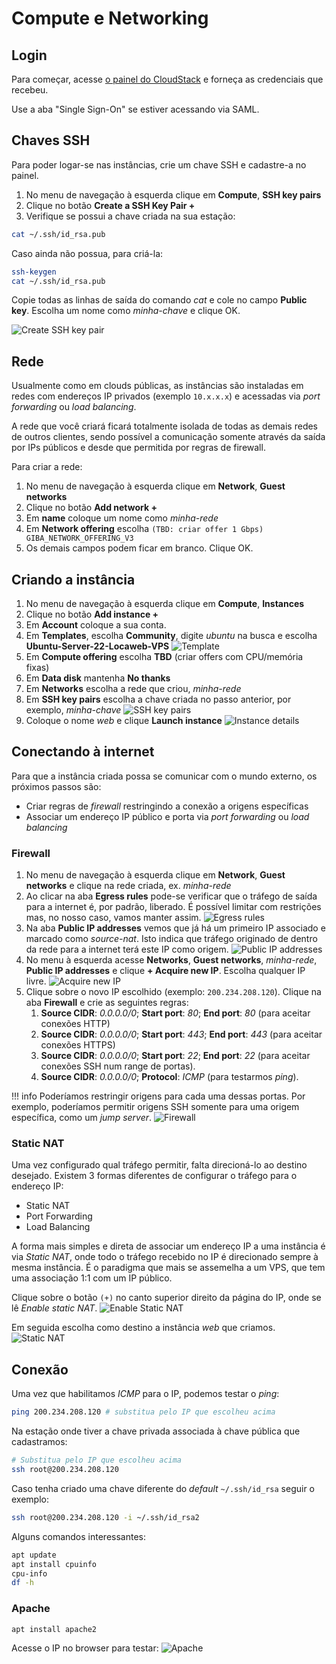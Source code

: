 # Compute e Networking

## Login

Para começar, acesse [o painel do CloudStack](https://acs.cloud.locaweb.com.br) e forneça as credenciais que recebeu.

Use a aba "Single Sign-On" se estiver acessando via SAML.

## Chaves SSH

Para poder logar-se nas instâncias, crie um chave SSH e cadastre-a no painel.

1. No menu de navegação à esquerda clique em __Compute__, __SSH key pairs__
2. Clique no botão __Create a SSH Key Pair +__
3. Verifique se possui a chave criada na sua estação:
```bash
cat ~/.ssh/id_rsa.pub
```
Caso ainda não possua, para criá-la:
```bash
ssh-keygen
cat ~/.ssh/id_rsa.pub
```

Copie todas as linhas de saída do comando _cat_ e cole no campo __Public key__. Escolha um nome como _minha-chave_ e clique OK.

![Create SSH key pair](keypair.png)

## Rede

Usualmente como em clouds públicas, as instâncias são instaladas em redes com endereços IP privados (exemplo `10.x.x.x`) e acessadas via _port forwarding_ ou _load balancing_.

A rede que você criará ficará totalmente isolada de todas as demais redes de outros clientes, sendo possível a comunicação somente através da saída por IPs públicos e desde que permitida por regras de firewall.

Para criar a rede:

1. No menu de navegação à esquerda clique em __Network__, __Guest networks__
2. Clique no botão __Add network +__
3. Em __name__ coloque um nome como _minha-rede_
4. Em __Network offering__ escolha `(TBD: criar offer 1 Gbps) GIBA_NETWORK_OFFERING_V3`
5. Os demais campos podem ficar em branco. Clique OK.

## Criando a instância

1. No menu de navegação à esquerda clique em __Compute__, __Instances__
2. Clique no botão __Add instance +__
3. Em __Account__ coloque a sua conta.
4. Em __Templates__, escolha __Community__, digite _ubuntu_ na busca e escolha __Ubuntu-Server-22-Locaweb-VPS__ 
![Template](template.png)
5. Em __Compute offering__ escolha __TBD__ (criar offers com CPU/memória fixas)
6. Em __Data disk__ mantenha __No thanks__
7. Em __Networks__ escolha a rede que criou, _minha-rede_
8. Em __SSH key pairs__ escolha a chave criada no passo anterior, por exemplo, _minha-chave_
![SSH key pairs](choose-keypair.png)
9. Coloque o nome _web_ e clique __Launch instance__
![Instance details](details.png)

## Conectando à internet

Para que a instância criada possa se comunicar com o mundo externo, os próximos passos são:

- Criar regras de _firewall_ restringindo a conexão a origens específicas
- Associar um endereço IP público e porta via _port forwarding_ ou _load balancing_

### Firewall

1. No menu de navegação à esquerda clique em __Network__, __Guest networks__ e clique na rede criada, ex. _minha-rede_
2. Ao clicar na aba __Egress rules__ pode-se verificar que o tráfego de saída para a internet é, por padrão, liberado. É possível limitar com restrições mas, no nosso caso, vamos manter assim.
![Egress rules](egress.png)
3. Na aba __Public IP addresses__ vemos que já há um primeiro IP associado e marcado como _source-nat_. Isto indica que tráfego originado de dentro da rede para a internet terá este IP como origem.
![Public IP addresses](public-ip.png)
4. No menu à esquerda acesse __Networks__, __Guest networks__, _minha-rede_, __Public IP addresses__ e clique __+ Acquire new IP__. Escolha qualquer IP livre.
![Acquire new IP](acquire-ip.png)
5. Clique sobre o novo IP escolhido (exemplo: `200.234.208.120`). Clique na aba __Firewall__ e crie as seguintes regras:
    1. __Source CIDR__: _0.0.0.0/0_; __Start port__: _80_; __End port__: _80_ (para aceitar conexões HTTP)
    2. __Source CIDR__: _0.0.0.0/0_; __Start port__: _443_; __End port__: _443_ (para aceitar conexões HTTPS)
    3. __Source CIDR__: _0.0.0.0/0_; __Start port__: _22_; __End port__: _22_ (para aceitar conexões SSH num range de portas).
    4. __Source CIDR__: _0.0.0.0/0_; __Protocol__: _ICMP_ (para testarmos _ping_).

!!! info
    Poderíamos restringir origens para cada uma dessas portas. Por exemplo, poderíamos permitir origens SSH somente para uma origem específica, como um _jump server_.
![Firewall](firewall.png)

### Static NAT

Uma vez configurado qual tráfego permitir, falta direcioná-lo ao destino desejado. Existem 3 formas diferentes de configurar o tráfego para o endereço IP:

- Static NAT
- Port Forwarding
- Load Balancing

A forma mais simples e direta de associar um endereço IP a uma instância é via _Static NAT_, onde todo o tráfego recebido no IP é direcionado sempre à mesma instância. É o paradigma que mais se assemelha a um VPS, que tem uma associação 1:1 com um IP público.

Clique sobre o botão `(+)` no canto superior direito da página do IP, onde se lê _Enable static NAT_.
![Enable Static NAT](enable-static-nat.png)

Em seguida escolha como destino a instância _web_ que criamos.
![Static NAT](static-nat.png)

## Conexão

Uma vez que habilitamos _ICMP_ para o IP, podemos testar o _ping_:

```bash
ping 200.234.208.120 # substitua pelo IP que escolheu acima
```

Na estação onde tiver a chave privada associada à chave pública que cadastramos:

```bash
# Substitua pelo IP que escolheu acima
ssh root@200.234.208.120
```

Caso tenha criado uma chave diferente do _default_ `~/.ssh/id_rsa` seguir o exemplo:

```bash
ssh root@200.234.208.120 -i ~/.ssh/id_rsa2
```
Alguns comandos interessantes:

```bash
apt update
apt install cpuinfo
cpu-info
df -h
```
### Apache

```bash
apt install apache2
```
Acesse o IP no browser para testar:
![Apache](apache.png)

